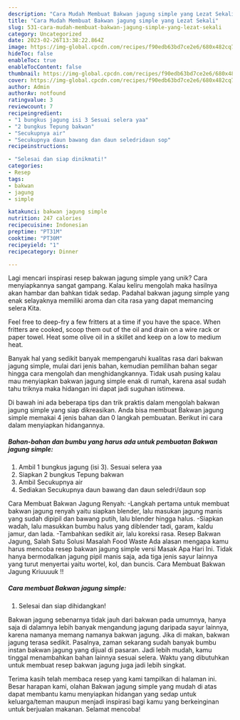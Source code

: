 ```yaml
---
description: "Cara Mudah Membuat Bakwan jagung simple yang Lezat Sekali"
title: "Cara Mudah Membuat Bakwan jagung simple yang Lezat Sekali"
slug: 531-cara-mudah-membuat-bakwan-jagung-simple-yang-lezat-sekali
category: Uncategorized
date: 2023-02-26T13:38:22.864Z
image: https://img-global.cpcdn.com/recipes/f90edb63bd7ce2e6/680x482cq70/bakwan-jagung-simple-foto-resep-utama.jpg
hideToc: false
enableToc: true
enableTocContent: false
thumbnail: https://img-global.cpcdn.com/recipes/f90edb63bd7ce2e6/680x482cq70/bakwan-jagung-simple-foto-resep-utama.jpg
cover: https://img-global.cpcdn.com/recipes/f90edb63bd7ce2e6/680x482cq70/bakwan-jagung-simple-foto-resep-utama.jpg
author: Admin
authorAv: notfound
ratingvalue: 3
reviewcount: 7
recipeingredient:
- "1 bungkus jagung isi 3 Sesuai selera yaa"
- "2 bungkus Tepung bakwan"
- "Secukupnya air"
- "Secukupnya daun bawang dan daun seledridaun sop"
recipeinstructions:

- "Selesai dan siap dinikmati!"
categories:
- Resep
tags:
- bakwan
- jagung
- simple

katakunci: bakwan jagung simple 
nutrition: 247 calories
recipecuisine: Indonesian
preptime: "PT31M"
cooktime: "PT30M"
recipeyield: "1"
recipecategory: Dinner

---
```





Lagi mencari inspirasi resep bakwan jagung simple yang unik? Cara menyiapkannya sangat gampang. Kalau keliru mengolah maka hasilnya akan hambar dan bahkan tidak sedap. Padahal bakwan jagung simple yang enak selayaknya memiliki aroma dan cita rasa yang dapat memancing selera Kita.





Feel free to deep-fry a few fritters at a time if you have the space. When fritters are cooked, scoop them out of the oil and drain on a wire rack or paper towel. Heat some olive oil in a skillet and keep on a low to medium heat.

Banyak hal yang sedikit banyak mempengaruhi kualitas rasa dari bakwan jagung simple, mulai dari jenis bahan, kemudian pemilihan bahan segar hingga cara mengolah dan menghidangkannya. Tidak usah pusing kalau mau menyiapkan bakwan jagung simple enak di rumah, karena asal sudah tahu triknya maka hidangan ini dapat jadi suguhan istimewa.






Di bawah ini ada beberapa tips dan trik praktis dalam mengolah bakwan jagung simple yang siap dikreasikan. Anda bisa membuat Bakwan jagung simple memakai 4 jenis bahan dan 0 langkah pembuatan. Berikut ini cara dalam menyiapkan hidangannya.

<!--inarticleads1-->

##### Bahan-bahan dan bumbu yang harus ada untuk pembuatan Bakwan jagung simple:

1. Ambil 1 bungkus jagung (isi 3). Sesuai selera yaa
1. Siapkan 2 bungkus Tepung bakwan
1. Ambil Secukupnya air
1. Sediakan Secukupnya daun bawang dan daun seledri/daun sop


Cara Membuat Bakwan Jagung Renyah: -Langkah pertama untuk membuat bakwan jagung renyah yaitu siapkan blender, lalu masukan jagung manis yang sudah dipipil dan bawang putih, lalu blender hingga halus. -Siapkan wadah, lalu masukkan bumbu halus yang diblender tadi, garam, kaldu jamur, dan lada. -Tambahkan sedikit air, lalu koreksi rasa. Resep Bakwan Jagung, Salah Satu Solusi Masalah Food Waste Ada alasan mengapa kamu harus mencoba resep bakwan jagung simple versi Masak Apa Hari Ini. Tidak hanya bermodalkan jagung pipil manis saja, ada tiga jenis sayur lainnya yang turut menyertai yaitu wortel, kol, dan buncis. Cara Membuat Bakwan Jagung Kriuuuuk !! 

<!--inarticleads2-->

##### Cara membuat Bakwan jagung simple:


1. Selesai dan siap dihidangkan!

Bakwan jagung sebenarnya tidak jauh dari bakwan pada umumnya, hanya saja di dalamnya lebih banyak mengandung jagung daripada sayur lainnya, karena namanya memang namanya bakwan jagung. Jika di makan, bakwan jagung terasa sedikit. Pasalnya, zaman sekarang sudah banyak bumbu instan bakwan jagung yang dijual di pasaran. Jadi lebih mudah, kamu tinggal menambahkan bahan lainnya sesuai selera. Waktu yang dibutuhkan untuk membuat resep bakwan jagung juga jadi lebih singkat. 

Terima kasih telah membaca resep yang kami tampilkan di halaman ini. Besar harapan kami, olahan Bakwan jagung simple yang mudah di atas dapat membantu kamu menyiapkan hidangan yang sedap untuk keluarga/teman maupun menjadi inspirasi bagi kamu yang berkeinginan untuk berjualan makanan. Selamat mencoba!
